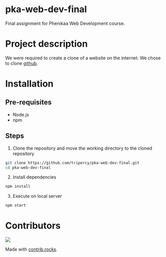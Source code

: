 # pka-web-dev-final
Final assignment for Phenikaa Web Development course.

# Project description

We were required to create a clone of a website on the internet. We chose to clone [github](github.com).

# Installation

## Pre-requisites

- Node.js
- npm

## Steps

1. Clone the repository and move the working directory to the cloned repository
```bash
git clone https://github.com/tripercy/pka-web-dev-final.git
cd pka-web-dev-final
```

2. Install dependencies
```bash
npm install
```

3. Execute on local server
```bash
npm start
```

# Contributors
<a href="https://github.com/tripercy/pka-web-dev-final/graphs/contributors">
  <img src="https://contrib.rocks/image?repo=tripercy/pka-web-dev-final" />
</a>

Made with [contrib.rocks](https://contrib.rocks).